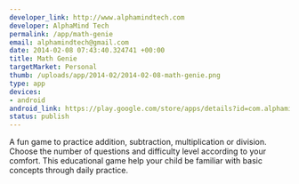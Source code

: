 ```yaml
--- 
developer_link: http://www.alphamindtech.com
developer: AlphaMind Tech
permalink: /app/math-genie
email: alphamindtech@gmail.com
date: 2014-02-08 07:43:40.324741 +00:00
title: Math Genie
targetMarket: Personal
thumb: /uploads/app/2014-02/2014-02-08-math-genie.png
type: app
devices: 
- android
android_link: https://play.google.com/store/apps/details?id=com.alphamind.education.mathgenie
status: publish
---
```


A fun game to practice addition, subtraction, multiplication or division. Choose the number of questions and difficulty level according to your comfort. This educational game help your child be familiar with basic concepts through daily practice.
